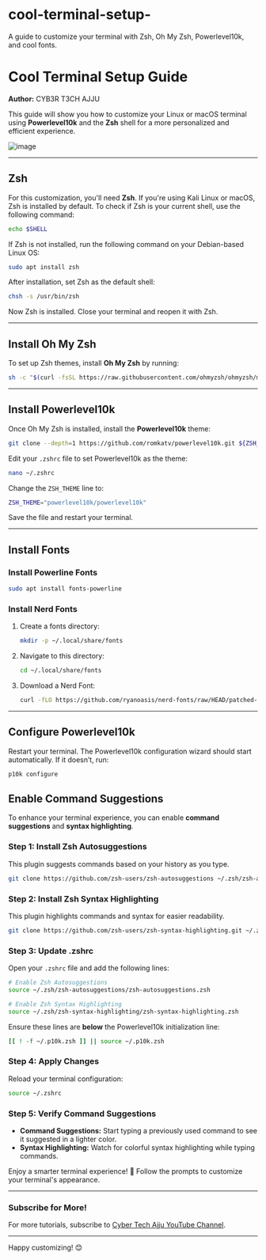 # cool-terminal-setup-
A guide to customize your terminal with Zsh, Oh My Zsh, Powerlevel10k, and cool fonts.

# Cool Terminal Setup Guide

**Author:** CYB3R T3CH AJJU

This guide will show you how to customize your Linux or macOS terminal using **Powerlevel10k** and the **Zsh** shell for a more personalized and efficient experience.

![image](https://github.com/user-attachments/assets/c34117ea-f21a-422a-81a8-3379f6c9f8f6)


---

## Zsh

For this customization, you'll need **Zsh**. If you're using Kali Linux or macOS, Zsh is installed by default. To check if Zsh is your current shell, use the following command:

```bash
echo $SHELL
```

If Zsh is not installed, run the following command on your Debian-based Linux OS:

```bash
sudo apt install zsh
```

After installation, set Zsh as the default shell:

```bash
chsh -s /usr/bin/zsh
```

Now Zsh is installed. Close your terminal and reopen it with Zsh.

---

## Install Oh My Zsh

To set up Zsh themes, install **Oh My Zsh** by running:

```bash
sh -c "$(curl -fsSL https://raw.githubusercontent.com/ohmyzsh/ohmyzsh/master/tools/install.sh)"
```

---

## Install Powerlevel10k

Once Oh My Zsh is installed, install the **Powerlevel10k** theme:

```bash
git clone --depth=1 https://github.com/romkatv/powerlevel10k.git ${ZSH_CUSTOM:-$HOME/.oh-my-zsh/custom}/themes/powerlevel10k
```

Edit your `.zshrc` file to set Powerlevel10k as the theme:

```bash
nano ~/.zshrc
```

Change the `ZSH_THEME` line to:

```bash
ZSH_THEME="powerlevel10k/powerlevel10k"
```

Save the file and restart your terminal.

---

## Install Fonts

### Install Powerline Fonts

```bash
sudo apt install fonts-powerline
```

### Install Nerd Fonts

1. Create a fonts directory:
   ```bash
   mkdir -p ~/.local/share/fonts
   ```
2. Navigate to this directory:
   ```bash
   cd ~/.local/share/fonts
   ```
3. Download a Nerd Font:
   ```bash
   curl -fLO https://github.com/ryanoasis/nerd-fonts/raw/HEAD/patched-fonts/DroidSansMono/DroidSansMNerdFont-Regular.otf
   ```

---

## Configure Powerlevel10k

Restart your terminal. The Powerlevel10k configuration wizard should start automatically. If it doesn’t, run:

```bash
p10k configure
```

## Enable Command Suggestions

To enhance your terminal experience, you can enable **command suggestions** and **syntax highlighting**.

### Step 1: Install Zsh Autosuggestions
This plugin suggests commands based on your history as you type.

```bash
git clone https://github.com/zsh-users/zsh-autosuggestions ~/.zsh/zsh-autosuggestions
```

### Step 2: Install Zsh Syntax Highlighting
This plugin highlights commands and syntax for easier readability.

```bash
git clone https://github.com/zsh-users/zsh-syntax-highlighting.git ~/.zsh/zsh-syntax-highlighting
```

### Step 3: Update .zshrc
Open your `.zshrc` file and add the following lines:

```bash
# Enable Zsh Autosuggestions
source ~/.zsh/zsh-autosuggestions/zsh-autosuggestions.zsh

# Enable Zsh Syntax Highlighting
source ~/.zsh/zsh-syntax-highlighting/zsh-syntax-highlighting.zsh
```

Ensure these lines are **below** the Powerlevel10k initialization line:

```bash
[[ ! -f ~/.p10k.zsh ]] || source ~/.p10k.zsh
```

### Step 4: Apply Changes
Reload your terminal configuration:

```bash
source ~/.zshrc
```

### Step 5: Verify Command Suggestions
- **Command Suggestions:** Start typing a previously used command to see it suggested in a lighter color.
- **Syntax Highlighting:** Watch for colorful syntax highlighting while typing commands.

Enjoy a smarter terminal experience! 🎉
Follow the prompts to customize your terminal's appearance.

---

### Subscribe for More!

For more tutorials, subscribe to [Cyber Tech Ajju YouTube Channel]([http://youtube.com/techchipnet](https://youtube.com/@cybertechajju?si=rpQqtCgZ4eE12Rsa)).

---

Happy customizing! 😊
